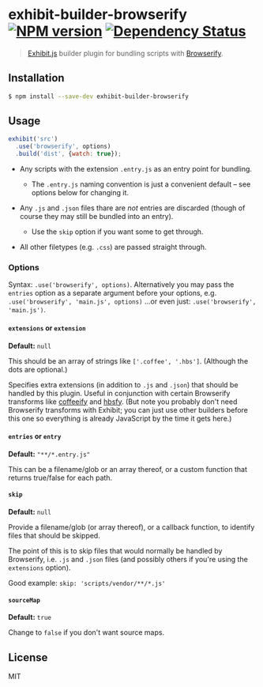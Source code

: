 # exhibit-builder-browserify [![NPM version][npm-image]][npm-url] [![Dependency Status][depstat-image]][depstat-url]

> [Exhibit.js](https://github.com/exhibitjs/exhibit) builder plugin for bundling scripts with [Browserify](http://browserify.org/).

## Installation

```sh
$ npm install --save-dev exhibit-builder-browserify
```


## Usage

```js
exhibit('src')
  .use('browserify', options)
  .build('dist', {watch: true});
```

- Any scripts with the extension `.entry.js` as an entry point for bundling.
    - The `.entry.js` naming convention is just a convenient default – see options below for changing it.

- Any `.js` and `.json` files thare are *not* entries are discarded (though of course they may still be bundled into an entry).
    - Use the `skip` option if you want some to get through.

- All other filetypes (e.g. `.css`) are passed straight through.


### Options

Syntax: `.use('browserify', options)`. Alternatively you may pass the `entries` option as a separate argument before your options, e.g. `.use('browserify', 'main.js', options)` ...or even just: `.use('browserify', 'main.js')`.


#### `extensions` or `extension`

**Default:** `null`

This should be an array of strings like `['.coffee', '.hbs']`. (Although the dots are optional.)

Specifies extra extensions (in addition to `.js` and `.json`) that should be handled by this plugin. Useful in conjunction with certain Browserify transforms like [coffeeify](#) and [hbsfy](#). (But note you probably don't need Browserify transforms with Exhibit; you can just use other builders before this one so everything is already JavaScript by the time it gets here.)


#### `entries` or `entry`

**Default:** `"**/*.entry.js"`

This can be a filename/glob or an array thereof, or a custom function that returns true/false for each path.


#### `skip`

**Default:** `null`

Provide a filename/glob (or array thereof), or a callback function, to identify files that should be skipped.

The point of this is to skip files that would normally be handled by Browserify, i.e. `.js` and `.json` files (and possibly others if you're using the `extensions` option).

Good example: `skip: 'scripts/vendor/**/*.js'`


#### `sourceMap`

**Default:** `true`

Change to `false` if you don't want source maps.


## License

MIT


<!-- badge URLs -->
[npm-url]: https://npmjs.org/package/exhibit-builder-babel
[npm-image]: https://img.shields.io/npm/v/exhibit-builder-babel.svg?style=flat-square

[travis-url]: http://travis-ci.org/exhibitjs/exhibit-builder-babel
[travis-image]: https://img.shields.io/travis/exhibitjs/exhibit-builder-babel.svg?style=flat-square

[depstat-url]: https://david-dm.org/exhibitjs/exhibit-builder-babel
[depstat-image]: https://img.shields.io/david/exhibitjs/exhibit-builder-babel.svg?style=flat-square

